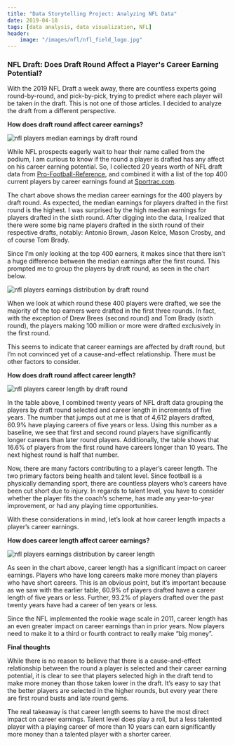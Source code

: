 ```yaml
---
title: "Data Storytelling Project: Analyzing NFL Data"
date: 2019-04-18
tags: [data analysis, data visualization, NFL]
header:
    image: "/images/nfl/nfl_field_logo.jpg"
---
```


### NFL Draft: Does Draft Round Affect a Player's Career Earning Potential?

With the 2019 NFL Draft a week away, there are countless experts going
round-by-round, and pick-by-pick, trying to predict where each player will be
taken in the draft. This is not one of those articles. I decided to analyze the
draft from a different perspective.

**How does draft round affect career earnings?**

<img src="{{ site.url }}{{ site.baseurl }}/images/nfl/median_earnings.jpg" alt="nfl players median earnings by draft round">

While NFL prospects eagerly wait to hear their name called from the podium, I am
curious to know if the round a player is drafted has any affect on his career
earning potential. So, I collected 20 years worth of NFL draft data from
[Pro-Football-Reference](https://www.pro-football-reference.com/years/2018/draft.htm), and combined it with a list of the top 400 current players by career earnings found at [Sportrac.com](https://www.spotrac.com/nfl/rankings/earnings/).

The chart above shows the median career earnings for the 400 players by draft
round. As expected, the median earnings for players drafted in the first round
is the highest. I was surprised by the high median earnings for players drafted
in the sixth round. After digging into the data, I realized that there were some
big name players drafted in the sixth round of their respective drafts, notably:
Antonio Brown, Jason Kelce, Mason Crosby, and of course Tom Brady.

Since I’m only looking at the top 400 earners, it makes since that there isn’t a
huge difference between the median earnings after the first round. This prompted
me to group the players by draft round, as seen in the chart below.

<img src="{{ site.url }}{{ site.baseurl }}/images/nfl/earnings_by_round.jpg" alt="nfl players earnings distribution by draft round">

When we look at which round these 400 players were drafted, we see the majority
of the top earners were drafted in the first three rounds. In fact, with the
exception of Drew Brees (second round) and Tom Brady (sixth round), the players
making 100 million or more were drafted exclusively in the first round.

This seems to indicate that career earnings are affected by draft round, but I’m
not convinced yet of a cause-and-effect relationship. There must be other
factors to consider.

**How does draft round affect career length?**

<img src="{{ site.url }}{{ site.baseurl }}/images/nfl/career_length.jpg" alt="nfl players career length by draft round">

In the table above, I combined twenty years of NFL draft data grouping the
players by draft round selected and career length in increments of five years.
The number that jumps out at me is that of 4,612 players drafted, 60.9% have
playing careers of five years or less. Using this number as a baseline, we see
that first and second round players have significantly longer careers than later
round players. Additionally, the table shows that 16.6% of players from the
first round have careers longer than 10 years. The next highest round is half
that number.

Now, there are many factors contributing to a player’s career length. The two
primary factors being health and talent level. Since football is a physically
demanding sport, there are countless players who’s careers have been cut short
due to injury. In regards to talent level, you have to consider whether the
player fits the coach’s scheme, has made any year-to-year improvement, or had
any playing time opportunities.

With these considerations in mind, let’s look at how career length impacts a
player’s career earnings.

**How does career length affect career earnings?**

<img src="{{ site.url }}{{ site.baseurl }}/images/nfl/earnings_by_career_length.jpg" alt="nfl players earnings distribution by career length">

As seen in the chart above, career length has a significant impact on career
earnings. Players who have long careers make more money than players who have
short careers. This is an obvious point, but it’s important because as we saw
with the earlier table, 60.9% of players drafted have a career length of five
years or less. Further, 93.2% of players drafted over the past twenty years have
had a career of ten years or less.

Since the NFL implemented the rookie wage scale in 2011, career length has an
even greater impact on career earnings than in prior years. Now players need to
make it to a third or fourth contract to really make “big money”.

**Final thoughts**

While there is no reason to believe that there is a cause-and-effect
relationship between the round a player is selected and their career earning
potential, it is clear to see that players selected high in the draft tend to
make more money than those taken lower in the draft. It’s easy to say that the
better players are selected in the higher rounds, but every year there are first
round busts and late round gems.

The real takeaway is that career length seems to have the most direct impact on
career earnings. Talent level does play a roll, but a less talented player with
a playing career of more than 10 years can earn significantly more money than a
talented player with a shorter career.
